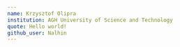 ```yaml
---
name: Krzysztof Olipra 
institution: AGH University of Science and Technology
quote: Hello world! 
github_user: Nalhin 
---
```

